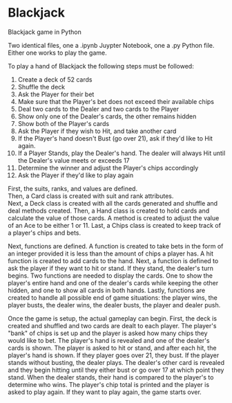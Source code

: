 # Blackjack
Blackjack game in Python

Two identical files, one a .ipynb Juypter Notebook, one a .py Python file.  Either one works to play the game.



To play a hand of Blackjack the following steps must be followed:

1. Create a deck of 52 cards
2. Shuffle the deck
3. Ask the Player for their bet
4. Make sure that the Player's bet does not exceed their available chips
5. Deal two cards to the Dealer and two cards to the Player
6. Show only one of the Dealer's cards, the other remains hidden
7. Show both of the Player's cards
8. Ask the Player if they wish to Hit, and take another card
9. If the Player's hand doesn't Bust (go over 21), ask if they'd like to Hit again.
10. If a Player Stands, play the Dealer's hand. The dealer will always Hit until the Dealer's value meets or exceeds 17
11. Determine the winner and adjust the Player's chips accordingly
12. Ask the Player if they'd like to play again

First, the suits, ranks, and values are defined.  
Then, a Card class is created with suit and rank attributes.  
Next, a Deck class is created with all the cards generated and shuffle and deal methods created.
Then, a Hand class is created to hold cards and calculate the value of those cards. A method is created to adjust the value of an Ace to be either 1 or 11.
Last, a Chips class is created to keep track of a player's chips and bets.

Next, functions are defined.  A function is created to take bets in the form of an integer provided it is less than the amount of chips a player has.
A hit function is created to add cards to the hand.
Next, a function is defined to ask the player if they want to hit or stand. If they stand, the dealer's turn begins.
Two functions are needed to display the cards.  One to show the player's entire hand and one of the dealer's cards while keeping the other hidden, and one to show all cards in both hands.
Lastly, functions are created to handle all possible end of game situations: the player wins, the player busts, the dealer wins, the dealer busts, the player and dealer push.

Once the game is setup, the actual gameplay can begin.  First, the deck is created and shuffled and two cards are dealt to each player. The player's "bank" of chips is set up and the player is asked how many chips they would like to bet.  The player's hand is revealed and one of the dealer's cards is shown.  The player is asked to hit or stand, and after each hit, the player's hand is shown.  If they player goes over 21, they bust.  If the player stands without busting, the dealer plays.  The dealer's other card is revealed and they begin hitting until they either bust or go over 17 at which point they stand.  When the dealer stands, their hand is compared to the player's to determine who wins.  The player's chip total is printed and the player is asked to play again.  If they want to play again, the game starts over.
